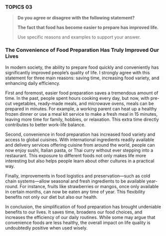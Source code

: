 ### TOPICS 03

> **Do you agree or disagree with the following statement?**
>
> **The fact that food has become easier to prepare has improved life.**
>
> Use specific reasons and examples to support your answer.



### **The Convenience of Food Preparation Has Truly Improved Our Lives**

In modern society, the ability to prepare food quickly and conveniently has significantly improved people’s quality of life. I strongly agree with this statement for three main reasons: saving time, increasing food variety, and enhancing daily efficiency.

First and foremost, easier food preparation saves a tremendous amount of time. In the past, people spent hours cooking every day, but now, with pre-cut vegetables, ready-made meals, and microwave ovens, meals can be prepared in minutes. For example, a working parent can heat up a healthy frozen dinner or use a meal kit service to make a fresh meal in 15 minutes, leaving more time for family, hobbies, or relaxation. This extra time directly contributes to better work-life balance.

Second, convenience in food preparation has increased food variety and access to global cuisines. With international ingredients readily available and delivery services offering cuisine from around the world, people can now enjoy sushi, Italian pasta, or Thai curry without ever stepping into a restaurant. This exposure to different foods not only makes life more interesting but also helps people learn about other cultures in a practical way.

Finally, improvements in food logistics and preservation—such as cold chain systems—allow seasonal and fresh ingredients to be available year-round. For instance, fruits like strawberries or mangos, once only available in certain months, can now be eaten any time of year. This flexibility benefits not only our diet but also our health.

In conclusion, the simplification of food preparation has brought undeniable benefits to our lives. It saves time, broadens our food choices, and increases the efficiency of our daily routines. While some may argue that convenience foods are less healthy, the overall impact on life quality is undoubtedly positive when used wisely.


